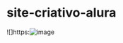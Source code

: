 # site-criativo-alura

![]https:![image](https://github.com/jukajk/site-criativo-alura/assets/143816965/0fb3ed1a-adc0-404c-b2c2-7bc34fe1e2fc)

